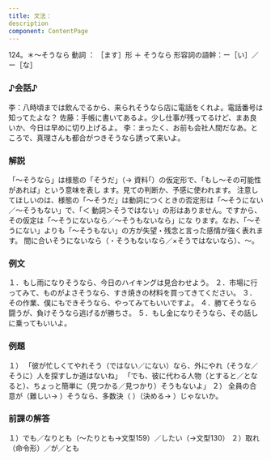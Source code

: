 ```yaml
---
title: 文法：
description
component: ContentPage
---
```



124。＊～そうなら
動詞 ： ［ます］形 ＋ そうなら
形容詞の語幹：ー［い］／ー［な］
### ♪会話♪
李：八時頃までは飲んでるから、来られそうなら店に電話をくれよ。電話番号は知ってたよな？
佐藤：手帳に書いてあるよ。少し仕事が残ってるけど、まあ良いか、今日は早めに切り上げるよ。
李：まったく、お前も会社人間だなあ。ところで、真理さんも都合がつきそうなら誘って来いよ。
### 解説
「～そうなら」は様態の「そうだ」（→ 資料｢）の仮定形で、「もし～その可能性があれば」という意味を表し ます。見ての判断か、予感に使われます。
注意してほしいのは、様態の「～そうだ」は動詞につくときの否定形は「～そうにない／～そうもない」で、「＜ 動詞＞そうではない」の形はありません。ですから、その仮定は「～そうにないなら／～そうもないなら」にな ります。なお、「～そうにない」よりも「～そうもない」の方が失望・残念と言った感情が強く表れます。
間に合いそうにないなら（・そうもないなら／×そうではないなら）、～。
### 例文
１．もし雨になりそうなら、今日のハイキングは見合わせよう。
２．市場に行ってみて、ものがよさそうなら、すき焼きの材料を買ってきてください。
３．その作業、僕にもできそうなら、やってみてもいいですよ。
４．勝てそうなら闘うが、負けそうなら逃げるが勝ちさ。
５．もし金になりそうなら、その話しに乗ってもいいよ。
### 例題
１） 「彼が忙しくてやれそう（ではない／にない）なら、外にやれ（そうな／そうに）人を探すしか道はないね」
「でも、彼に代わる人物（とすると／となると）、ちょっと簡単に（見つかる／見つかり）そうもないよ」
２） 全員の合意が（難しい→ ）そうなら、多数決（ ）（決める→ ）じゃないか。
### 前課の解答
１）でも／なりとも（～たりとも→文型159）／したい（→文型130）
２）取れ（命令形）／が／とも
